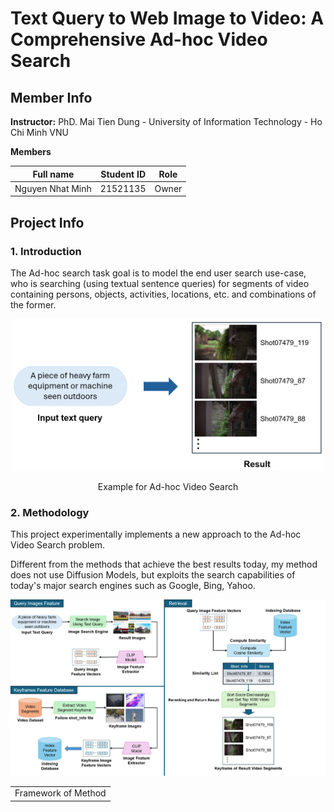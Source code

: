 # Text Query to Web Image to Video: A Comprehensive Ad-hoc Video Search
## Member Info 
**Instructor:** PhD. Mai Tien Dung - University of Information Technology - Ho Chi Minh VNU

**Members**

|     Full name     | Student ID |  Role  |
| :---------------: | :--------: |  :---: |
| Nguyen Nhat Minh  | 21521135   |  Owner |
## Project Info
### 1. Introduction
The Ad-hoc search task goal is to model the end user search use-case, who is searching (using textual sentence queries) for segments of video containing persons, objects, activities, locations, etc. and combinations of the former.  

<p align="center">
  <img src="images/MinhHoaAVS.png" width="500" alt="Example for Ad-hoc Video Search">
</p>
<div style="text-align: center;">
  Example for Ad-hoc Video Search
</div>

### 2. Methodology
This project experimentally implements a new approach to the Ad-hoc Video Search problem. 

Different from the methods that achieve the best results today, my method does not use Diffusion Models, but exploits the search capabilities of today's major search engines such as Google, Bing, Yahoo.

<p align="center">
  <img src="images/Framework.png" width="900" alt="Framework of Method">
</p>

|                                      |
|:------------------------------------:|
|         Framework of Method          |